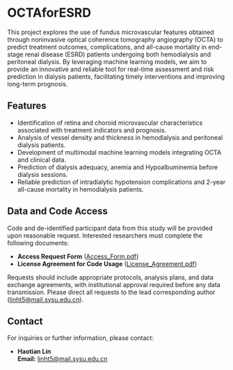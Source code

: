 # OCTAforESRD

This project explores the use of fundus microvascular features obtained through noninvasive optical coherence tomography angiography (OCTA) to predict treatment outcomes, complications, and all-cause mortality in end-stage renal disease (ESRD) patients undergoing both hemodialysis and peritoneal dialysis. By leveraging machine learning models, we aim to provide an innovative and reliable tool for real-time assessment and risk prediction in dialysis patients, facilitating timely interventions and improving long-term prognosis.

## Features
- Identification of retina and choroid microvascular characteristics associated with treatment indicators and prognosis.
- Analysis of vessel density and thickness in hemodialysis and peritoneal dialysis patients.
- Development of multimodal machine learning models integrating OCTA and clinical data.
- Prediction of dialysis adequacy, anemia and Hypoalbuminemia before dialysis sessions.
- Reliable prediction of intradialytic hypotension complications and 2-year all-cause mortality in hemodialysis patients.

## Data and Code Access
Code and de-identified participant data from this study will be provided upon reasonable request. Interested researchers must complete the following documents:
- **Access Request Form** ([Access_Form.pdf](https://github.com/user-attachments/files/19188739/Access_Form.pdf))
- **License Agreement for Code Usage** ([License_Agreement.pdf](https://github.com/user-attachments/files/19188755/License_Agreement.pdf))

Requests should include appropriate protocols, analysis plans, and data exchange agreements, with institutional approval required before any data transmission. Please direct all requests to the lead corresponding author (linht5@mail.sysu.edu.cn).

## Contact
For inquiries or further information, please contact:
- **Haotian Lin**  
  **Email:** linht5@mail.sysu.edu.cn

